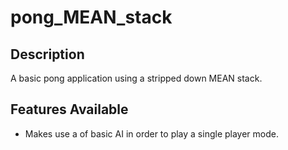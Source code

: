 # pong_MEAN_stack

## Description
A basic pong application using a stripped down MEAN stack. 

## Features Available
-	Makes use a of basic AI in order to play a single player mode.
